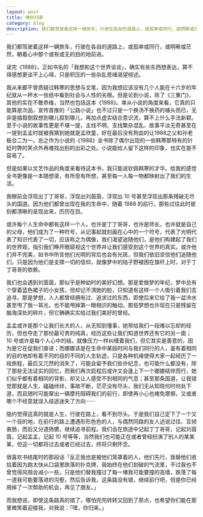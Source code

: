 ```yaml
---
layout: post
title: 嘿你归来
category: blog
description: 我们都驾驶着这样一辆旅车，行驶在各自的道路上，或孤单或同行，或明晰或茫然，朝着心中那个或有或无的目的地前进。读完《1988》，正如书名的「我想和这个世界谈谈」，确实有些东西想表达，算不得感想更谈不……
---
```

我们都驾驶着这样一辆旅车，行驶在各自的道路上，或孤单或同行，或明晰或茫然，朝着心中那个或有或无的目的地前进。

读完《1988》，正如书名的「我想和这个世界谈谈」，确实有些东西想表达，算不得感想更谈不上心得，只是积压的一些杂乱思绪渴望倾述。

我从来都不曾质疑过韩寒的思想与文笔，因为我想应该没有几个人能在十六岁的年纪就从一杯水一张纸中看到社会与人性的劣根。但是论到小说，除了《三重门》，其他的实在不敢恭维，当然也包括这本《1988》。单从小说的角度来看，它真的只能算是次品，宣传首推的「公路小说」也不过只是一个换汤不换药的噱头而已，无非是插叙倒叙想到哪儿叙到哪儿，再加点虚实结合意识流，算不上什么手法新颖。至于小说的故事性更是不堪一提，主线不明、支线繁杂混乱、故事平淡无奇甚至在一提到孟孟时就被我猜到她就是孟欣童，好在最后没有狗血的让1988之父和孙老板合二为一。总之作为小说的《1988》全书除了偶尔出现的一些韩寒那特有的针砭时弊的笑点外再难找出别的出彩之处。小说能给人留下这样的印象，也实在是不容易了。

但是如果以文艺作品的角度来看待这本书，我只能说钦佩韩寒的才华。给我的感觉全书更像是一本随想录，有所思有所想，甚至每一人每一物都映射出了我们的生活。

我眼前会浮现出丁丁哥哥，浮现出刘茵茵，浮现出 10 号甚至浮现出那条残破无尽头的国道。因为他们都曾出现在我的生命中，随着 1988 的前行，那些过往此时彼刻都清晰的呈现出来，历历在目。

或许每个人生命中都有这样一个人，也许是丁丁哥哥，也许是师长，也许就是自己的父母，他们成为了一种符号，从记事起就刻画在心中的一个符号，代表了光明代表了知识代表了一切，应该称之为偶像，我们渴望追随他们，是他们构建起了我们的世界观，指引我们睁开眼窥视这个世界并让我们感受到这个世界的真实。或许他们并不完美，如书中所言他们光明的背后也会有光斑，但我们依旧坚信他们追随他们，只是因为他们是支撑一切的信仰，就像梦中的陆子野被困在旗杆上时，对于丁丁哥哥的依赖。

我们也会遇到刘茵茵，那似乎是种幼时的美好幻想。那是爱做梦的年纪，梦中总有个穿着蓝色裙子的小女孩，但却记不清她的脸，只知道有这样一个人吸引着我们去追寻。那是梦想，人人都曾经拥有过、追求过的东西，即使后来它给了我一盆冷水甚至甩了我一耳光，也不能甩掉第一眼相识的触动。那些梦想也许现在只是残留在脑海深处的碎片，但它确确实实给过我们美好的曾经。

孟孟或许是那个让我们长大的人，从无知到懂事，她带给我们一段难以忘却的经历，但也夺走了那份最可贵的纯真，经历这些让我们知道世界还有它的另一面；10 号或许是每个人心中的结，就像压力一样纠缠着我们，但它其实是善意的，因为是它在促我们奋进；而娜娜该是在生命中某段时间与我们同行的人，虽有着相同的目的地却有着不同的目的不同的人生轨迹，只是各种机缘使得大家一起经历了一段旅程，最后又兀然的消失了，可能会留予我们些许纪念，也可能什么都没有，除了那些无法证实的回忆，而我们再次启程后或许又会逢上下一个娜娜结伴而行，她们似乎都有着相同的背影，却又让人感受不到相同的气息；甚至那条国道，让我错觉那就是人生，磕磕绊绊，事故不断，茫茫没有尽头，我们无从知晓何时何处下道，而且随时可能窜出一辆摩托阻碍我们的前行，即使再小心也难免摩擦，又或者哪个不经意就误入歧途迷失了方向······

隐约觉得这真的就是人生，行驶在路上，看不到尽头。于是我们自己定下了一个又一个目的地，在前行的路上遭遇形形色色的人，与偶然同路的友人述说过往、互倾衷肠，而后又分道扬镳，继续追寻前程。我们会在旅途中记起丁丁哥哥，记起刘茵茵，记起孟孟，记起 10 号等等，当然我们也可能正在或者曾经扮演了别人的某某某，但这一切都将过去或者已经过去，终将只剩怀念。

很喜欢书结尾时的那段话「反正我也是被他们笼罩着的人，他们先行，我替他们收拾着因为跑太快从口袋里跌落的扑克牌，我始终在他们划破的气流里，不过我也不曾觉得风阻会减小一些，只是他们替我撞过了每一堵我可能要撞的高墙，跌落了每一道我可能要落进的沟壑，然后告诉我，这条路没有错，继续前行吧，但是你已经用掉了一次帮助的机会，再见了朋友。」

而我想说，即使这条路真的错了，哪怕兜兜转转又回到了原点，也希望你们能在那里微笑着迎接我，对我说：「嘿，你归来。」